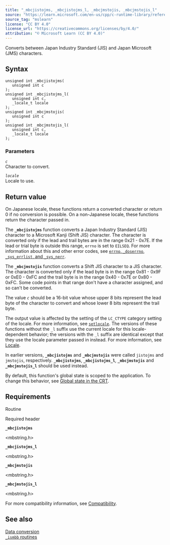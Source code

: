 ```yaml
---
title: "_mbcjistojms, _mbcjistojms_l, _mbcjmstojis, _mbcjmstojis_l"
source: "https://learn.microsoft.com/en-us/cpp/c-runtime-library/reference/mbcjistojms-mbcjistojms-l-mbcjmstojis-mbcjmstojis-l?view=msvc-170"
source_tag: "mslearn"
license: "CC BY 4.0"
license_url: "https://creativecommons.org/licenses/by/4.0/"
attribution: "© Microsoft Learn (CC BY 4.0)"
---
```

Converts between Japan Industry Standard (JIS) and Japan Microsoft (JMS) characters.

## Syntax

```
unsigned int _mbcjistojms(
   unsigned int c
);
unsigned int _mbcjistojms_l(
   unsigned int c,
   _locale_t locale
);
unsigned int _mbcjmstojis(
   unsigned int c
);
unsigned int _mbcjmstojis_l(
   unsigned int c,
   _locale_t locale
);
```

### Parameters

_`c`_  
Character to convert.

_`locale`_  
Locale to use.

## Return value

On Japanese locale, these functions return a converted character or return 0 if no conversion is possible. On a non-Japanese locale, these functions return the character passed in.

The **`_mbcjistojms`** function converts a Japan Industry Standard (JIS) character to a Microsoft Kanji (Shift JIS) character. The character is converted only if the lead and trail bytes are in the range 0x21 - 0x7E. If the lead or trial byte is outside this range, `errno` is set to `EILSEQ`. For more information about this and other error codes, see [`errno`, `_doserrno`, `_sys_errlist`, and `_sys_nerr`](https://learn.microsoft.com/en-us/cpp/c-runtime-library/errno-doserrno-sys-errlist-and-sys-nerr?view=msvc-170).

The **`_mbcjmstojis`** function converts a Shift JIS character to a JIS character. The character is converted only if the lead byte is in the range 0x81 - 0x9F or 0xE0 - 0xFC and the trail byte is in the range 0x40 - 0x7E or 0x80 - 0xFC. Some code points in that range don't have a character assigned, and so can't be converted.

The value _`c`_ should be a 16-bit value whose upper 8 bits represent the lead byte of the character to convert and whose lower 8 bits represent the trail byte.

The output value is affected by the setting of the `LC_CTYPE` category setting of the locale. For more information, see [`setlocale`](https://learn.microsoft.com/en-us/cpp/c-runtime-library/reference/setlocale-wsetlocale?view=msvc-170). The versions of these functions without the `_l` suffix use the current locale for this locale-dependent behavior; the versions with the `_l` suffix are identical except that they use the locale parameter passed in instead. For more information, see [Locale](https://learn.microsoft.com/en-us/cpp/c-runtime-library/locale?view=msvc-170).

In earlier versions, **`_mbcjistojms`** and **`_mbcjmstojis`** were called `jistojms` and `jmstojis`, respectively. **`_mbcjistojms`**, **`_mbcjistojms_l`**, **`_mbcjmstojis`** and **`_mbcjmstojis_l`** should be used instead.

By default, this function's global state is scoped to the application. To change this behavior, see [Global state in the CRT](https://learn.microsoft.com/en-us/cpp/c-runtime-library/global-state?view=msvc-170).

## Requirements

Routine

Required header

**`_mbcjistojms`**

<mbstring.h>

**`_mbcjistojms_l`**

<mbstring.h>

**`_mbcjmstojis`**

<mbstring.h>

**`_mbcjmstojis_l`**

<mbstring.h>

For more compatibility information, see [Compatibility](https://learn.microsoft.com/en-us/cpp/c-runtime-library/compatibility?view=msvc-170).

## See also

[Data conversion](https://learn.microsoft.com/en-us/cpp/c-runtime-library/data-conversion?view=msvc-170)  
[`_ismbb` routines](https://learn.microsoft.com/en-us/cpp/c-runtime-library/ismbb-routines?view=msvc-170)